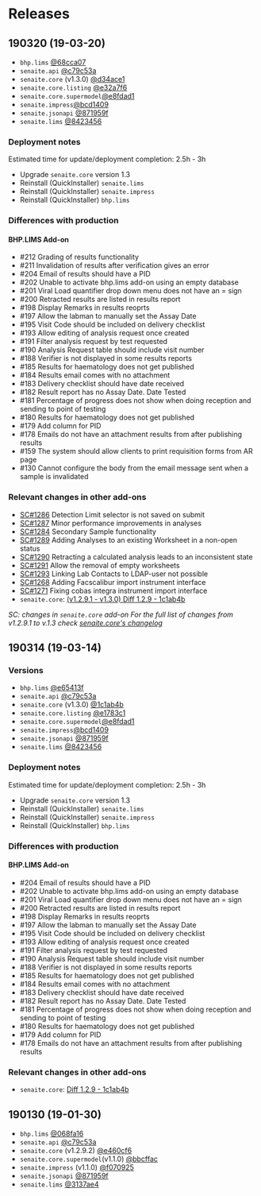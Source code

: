 # Releases

## 190320 (19-03-20)

- `bhp.lims` [@68cca07](https://github.com/bhp-lims/bhp.lims/tree/68cca076fbe999f2c6465e4c6a43790d0c5593e3)
- `senaite.api` [@c79c53a](https://github.com/senaite/senaite.api/tree/c79c53abcbe6e3a5ab3ced86d2f455275efa20cf)
- `senaite.core` (v1.3.0) [@d34ace1](https://github.com/senaite/senaite.core/tree/d34ace15baa63252da530a5ed256bcaead8eb4c8)
- `senaite.core.listing` [@e32a7f6](https://github.com/senaite/senaite.core.listing/tree/e32a7f60e605604f3408bd5cdc7b35cde696648f)
- `senaite.core.supermodel`[@e8fdad1](https://github.com/senaite/senaite.core.supermodel/tree/e8fdad119025c9be2299a76e51946a7007f92177)
- `senaite.impress`[@bcd1409](https://github.com/senaite/senaite.impress/tree/bcd14095901c5118a7133480ea5b7914c43873df)
- `senaite.jsonapi` [@871959f](https://github.com/senaite/senaite.jsonapi/tree/871959f4b1c9edbb477e9456325527ca78e13ec6)
- `senaite.lims` [@8423456](https://github.com/senaite/senaite.lims/tree/8423456f46023c6859d71c71c00db9c931754a4d)

### Deployment notes

Estimated time for update/deployment completion: 2.5h - 3h

- Upgrade `senaite.core` version 1.3
- Reinstall (QuickInstaller) `senaite.lims` 
- Reinstall (QuickInstaller) `senaite.impress` 
- Reinstall (QuickInstaller) `bhp.lims`

### Differences with production

#### BHP.LIMS Add-on

- #212 Grading of results functionality
- #211 Invalidation of results after verification gives an error
- #204 Email of results should have a PID
- #202 Unable to activate bhp.lims add-on using an empty database
- #201 Viral Load quantifier drop down menu does not have an = sign
- #200 Retracted results are listed in results report
- #198 Display Remarks in results reoprts
- #197 Allow the labman to manually set the Assay Date
- #195 Visit Code should be included on delivery checklist
- #193 Allow editing of analysis request once created
- #191 Filter analysis request by test requested
- #190 Analysis Request table should include visit number
- #188 Verifier is not displayed in some results reports
- #185 Results for haematology does not get published
- #184 Results email comes with no attachment
- #183 Delivery checklist should have date received
- #182 Result report has no Assay Date. Date Tested
- #181 Percentage of progress does not show when doing reception and sending to point of testing
- #180 Results for haematology does not get published
- #179 Add column for PID
- #178 Emails do not have an attachment results from after publishing results
- #159 The system should allow clients to print requisition forms from AR page
- #130 Cannot configure the body from the email message sent when a sample is invalidated

### Relevant changes in other add-ons

- [SC#1286](https://github.com/senaite/senaite.core/pull/1286) Detection Limit selector is not saved on submit
- [SC#1287](https://github.com/senaite/senaite.core/pull/1287) Minor performance improvements in analyses
- [SC#1284](https://github.com/senaite/senaite.core/pull/1284) Secondary Sample functionality
- [SC#1289](https://github.com/senaite/senaite.core/pull/1289) Adding Analyses to an existing Worksheet in a non-open status
- [SC#1290](https://github.com/senaite/senaite.core/pull/1290) Retracting a calculated analysis leads to an inconsistent state
- [SC#1291](https://github.com/senaite/senaite.core/pull/1291) Allow the removal of empty worksheets
- [SC#1293](https://github.com/senaite/senaite.core/pull/1293) Linking Lab Contacts to LDAP-user not possible
- [SC#1268](https://github.com/senaite/senaite.core/pull/1268) Adding Facscalibur import instrument interface
- [SC#1271](https://github.com/senaite/senaite.core/pull/1271) Fixing cobas integra instrument import interface
- `senaite.core`: [(v1.2.9.1 - v1.3.0) Diff 1.2.9 - 1c1ab4b](https://github.com/senaite/senaite.core/compare/1.2.9...d34ace1)

*SC: changes in `senaite.core` add-on*
*For the full list of changes from v1.2.9.1 to v.1.3 check [senaite.core's changelog](https://github.com/senaite/senaite.core/blob/master/CHANGES.rst#changelog)*


## 190314 (19-03-14)

### Versions

- `bhp.lims` [@e65413f](https://github.com/bhp-lims/bhp.lims/tree/e65413f0b2601d8b606a434070d8ca57cd54c969)
- `senaite.api` [@c79c53a](https://github.com/senaite/senaite.api/tree/c79c53abcbe6e3a5ab3ced86d2f455275efa20cf)
- `senaite.core` (v1.3.0) [@1c1ab4b](https://github.com/senaite/senaite.core/tree/1c1ab4b0d2c8c09f89384c8e412e406fba698ac0)
- `senaite.core.listing` [@e1783c1](https://github.com/senaite/senaite.core.listing/tree/e1783c1dbce23efe4ce26a99e9ffbff372c6aaf0)
- `senaite.core.supermodel`[@e8fdad1](https://github.com/senaite/senaite.core.supermodel/tree/e8fdad119025c9be2299a76e51946a7007f92177)
- `senaite.impress`[@bcd1409](https://github.com/senaite/senaite.impress/tree/bcd14095901c5118a7133480ea5b7914c43873df)
- `senaite.jsonapi` [@871959f](https://github.com/senaite/senaite.jsonapi/tree/871959f4b1c9edbb477e9456325527ca78e13ec6)
- `senaite.lims` [@8423456](https://github.com/senaite/senaite.lims/tree/8423456f46023c6859d71c71c00db9c931754a4d)

### Deployment notes

Estimated time for update/deployment completion: 2.5h - 3h

- Upgrade `senaite.core` version 1.3
- Reinstall (QuickInstaller) `senaite.lims` 
- Reinstall (QuickInstaller) `senaite.impress` 
- Reinstall (QuickInstaller) `bhp.lims`

### Differences with production

#### BHP.LIMS Add-on

- #204 Email of results should have a PID
- #202 Unable to activate bhp.lims add-on using an empty database
- #201 Viral Load quantifier drop down menu does not have an = sign
- #200 Retracted results are listed in results report
- #198 Display Remarks in results reoprts
- #197 Allow the labman to manually set the Assay Date
- #195 Visit Code should be included on delivery checklist
- #193 Allow editing of analysis request once created
- #191 Filter analysis request by test requested
- #190 Analysis Request table should include visit number
- #188 Verifier is not displayed in some results reports
- #185 Results for haematology does not get published
- #184 Results email comes with no attachment
- #183 Delivery checklist should have date received
- #182 Result report has no Assay Date. Date Tested
- #181 Percentage of progress does not show when doing reception and sending to point of testing
- #180 Results for haematology does not get published
- #179 Add column for PID
- #178 Emails do not have an attachment results from after publishing results

### Relevant changes in other add-ons

- `senaite.core`: [Diff 1.2.9 - 1c1ab4b](https://github.com/senaite/senaite.core/compare/1.2.9...1c1ab4b#diff-db23dcd814354c954091a9b90dbfd92a)


## 190130 (19-01-30)

- `bhp.lims` [@068fa16](https://github.com/bhp-lims/bhp.lims/tree/068fa1677de3d4da89a4595cf93f69db53d13c83)
- `senaite.api` [@c79c53a](https://github.com/senaite/senaite.api/tree/c79c53abcbe6e3a5ab3ced86d2f455275efa20cf)
- `senaite.core` (v1.2.9.2) [@e460cf6](https://github.com/senaite/senaite.core/tree/e460cf662d7a64c37d086e9cc03a0abe8905143e)
- `senaite.core.supermodel`(v1.1.0) [@bbcffac](https://github.com/senaite/senaite.core.supermodel/tree/bbcffac883526daf79c8ffb8d4299116094f4e14)
- `senaite.impress` (v1.1.0) [@f070925](https://github.com/senaite/senaite.impress/tree/f0709257b6536074b8cfe05212a47565c46fb8c2)
- `senaite.jsonapi` [@871959f](https://github.com/senaite/senaite.jsonapi/tree/871959f4b1c9edbb477e9456325527ca78e13ec6)
- `senaite.lims` [@3137ae4](https://github.com/senaite/senaite.lims/tree/3137ae4b4940c50a72b30291ad45dc85b3c179ee)
